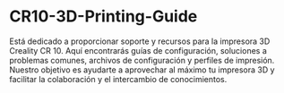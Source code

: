 # CR10-3D-Printing-Guide
Está dedicado a proporcionar soporte y recursos para la impresora 3D Creality CR 10. Aquí encontrarás guías de configuración, soluciones a problemas comunes, archivos de configuración y perfiles de impresión. Nuestro objetivo es ayudarte a aprovechar al máximo tu impresora 3D y facilitar la colaboración y el intercambio de conocimientos. 
